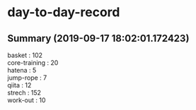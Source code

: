 # day-to-day-record  
## Summary  (2019-09-17 18:02:01.172423)  
basket : 102  
core-training : 20  
hatena : 5  
jump-rope : 7  
qiita : 12  
strech : 152  
work-out : 10  
